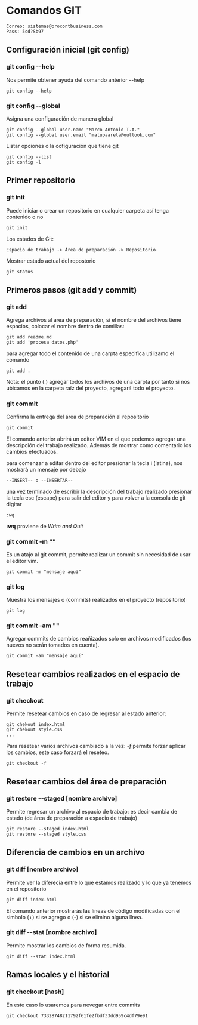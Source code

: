 # **Comandos GIT**

    Correo: sistemas@procontbusiness.com
    Pass: 5cd?Sb97

## **Configuración inicial (git config)**

### **git config --help**
Nos permite obtener ayuda del comando anterior --help

    git config --help

### **git config --global**
Asigna una configuración de manera global

    git config --global user.name "Marco Antonio T.A."
    git config --global user.email "matupaarela@outlook.com"

Listar opciones o la cofiguración que tiene git

    git config --list
    git config -l

## **Primer repositorio**

### **git init**
Puede iniciar o crear un repositorio en cualquier carpeta así tenga contenido o no
    
    git init

Los estados de Git:

    Espacio de trabajo -> Área de preparación -> Repositorio

Mostrar estado actual del repostorio

    git status

## **Primeros pasos (git add y commit)**

### **git add**
Agrega archivos al area de preparación, si el nombre del archivos tiene espacios, colocar el nombre dentro de comillas:

    git add readme.md
    git add 'procesa datos.php'

para agregar todo el contenido de una carpta especifica utilizamo el comando

    git add .

Nota: el punto (.) agregar todos los archivos de una carpta por tanto si nos ubicamos en la carpeta raíz del proyecto, agregará todo el proyecto.

### **git commit**
Confirma la entrega del área de preparación al repositorio

    git commit

El comando anterior abrirá un editor VIM en el que podemos agregar una descripción del trabajo realizado. Además de mostrar como comentario los cambios efectuados.

para comenzar a editar dentro del editor presionar la tecla i (latina), nos mostrará un mensaje por debajo

    --INSERT-- o --INSERTAR--

una vez terminado de escribir la descripción del trabajo realizado presionar la tecla esc (escape) para salir del editor y para volver a la consola de git digitar

    :wq

**:wq** proviene de *Write and Quit*

### **git commit -m ""**
Es un atajo al git commit, permite realizar un commit sin necesidad de usar el editor vim.

    git commit -m "mensaje aquí"

### **git log**
Muestra los mensajes o (commits) realizados en el proyecto (repositorio)

    git log

### **git commit -am ""**
Agregar commits de cambios reañizados solo en archivos modificados (los nuevos no serán tomados en cuenta).

    git commit -am "mensaje aquí"

## **Resetear cambios realizados en el espacio de trabajo**

### **git checkout**
Permite resetear cambios en caso de regresar al estado anterior:

    git chekout index.html
    git chekout style.css
    ...

Para resetear varios archivos cambiado a la vez: *-f* permite forzar aplicar los cambios, este caso forzará el reseteo.

    git checkout -f

## **Resetear cambios del área de preparación**

### **git restore --staged [nombre archivo]**
Permite regresar un archivo al espacio de trabajo: es decir cambia de estado (de área de preparación a espacio de trabajo)

    git restore --staged index.html
    git restore --staged style.css

## **Diferencia de cambios en un archivo**

### **git diff [nombre archivo]**
Permite ver la diferecia entre lo que estamos realizado y lo que ya tenemos en el repositorio

    git diff index.html

El comando anterior mostrarás las líneas de código modificadas con el simbolo (+) si se agrego o (-) si se elimino alguna línea.

### **git diff --stat [nombre archivo]**
Permite mostrar los cambios de forma resumida.

    git diff --stat index.html

## **Ramas locales y el historial**

### **git checkout [hash]**
En este caso lo usaremos para nevegar entre commits

    git checkout 73328748211792f61fe2fbdf33dd959c4df79e91